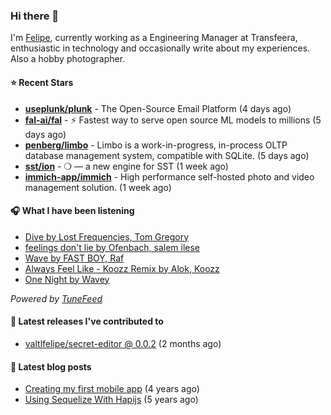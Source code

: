 ### Hi there 👋

I'm [Felipe](https://felipevm.com), currently working as a Engineering Manager at Transfeera, enthusiastic in technology and occasionally write about my experiences. Also a hobby photographer.

#### ⭐ Recent Stars
- **[useplunk/plunk](https://github.com/useplunk/plunk)** - The Open-Source Email Platform (4 days ago)
- **[fal-ai/fal](https://github.com/fal-ai/fal)** - ⚡ Fastest way to serve open source ML models to millions (5 days ago)
- **[penberg/limbo](https://github.com/penberg/limbo)** - Limbo is a work-in-progress, in-process OLTP database management system, compatible with SQLite. (5 days ago)
- **[sst/ion](https://github.com/sst/ion)** - ❍ — a new engine for SST (1 week ago)
- **[immich-app/immich](https://github.com/immich-app/immich)** - High performance self-hosted photo and video management solution. (1 week ago)

#### 🎧 What I have been listening
- [Dive by Lost Frequencies, Tom Gregory](https://open.spotify.com/track/7d8s1ckbiRSCTasakGGam1)
- [feelings don&#39;t lie by Ofenbach, salem ilese](https://open.spotify.com/track/1Un4BctmbaAaQJtv6Mk79r)
- [Wave by FAST BOY, Raf](https://open.spotify.com/track/5msO1c9VNP14k2t4EvXEsi)
- [Always Feel Like - Koozz Remix by Alok, Koozz](https://open.spotify.com/track/6HjzUTAnphcmkQa6HEbVJl)
- [One Night by Wavey](https://open.spotify.com/track/5v9H7L8dE2zmTfTCSJ9agh)

_Powered by [TuneFeed](https://tunefeed.app?ref=valtlfelipe-gh-profile)_ 

#### 🚀 Latest releases I've contributed to


- [valtlfelipe/secret-editor @ 0.0.2](https://github.com/valtlfelipe/secret-editor/releases/tag/0.0.2) (2 months ago)

#### 📄 Latest blog posts
- [Creating my first mobile app](https://felipevm.com/posts/creating-my-first-mobile-app/) (4 years ago)
- [Using Sequelize With Hapijs](https://felipevm.com/posts/using-sequelize-with-hapijs/) (5 years ago)
